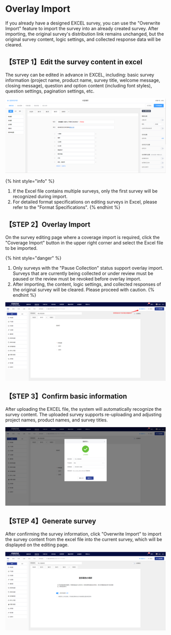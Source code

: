 # Overlay Import

If you already have a designed EXCEL survey, you can use the "Overwrite Import" feature to import the survey into an already created survey. After importing, the original survey's distribution link remains unchanged, but the original survey content, logic settings, and collected response data will be cleared.

## 【STEP 1】Edit the survey content in excel

The survey can be edited in advance in EXCEL, including: basic survey information (project name, product name, survey title, welcome message, closing message), question and option content (including font styles), question settings, pagination settings, etc.

![Edit survey content excel](<../../../.gitbook/assets/image (30).png>)

{% hint style="info" %}
1. If the Excel file contains multiple surveys, only the first survey will be recognized during import.
2. For detailed format specifications on editing surveys in Excel, please refer to the "Format Specifications".
{% endhint %}

## 【STEP 2】Overlay Import

On the survey editing page where a coverage import is required, click the "Coverage Import" button in the upper right corner and select the Excel file to be imported.

{% hint style="danger" %}
1. Only surveys with the "Pause Collection" status support overlay import. Surveys that are currently being collected or under review must be paused or the review must be revoked before overlay import.
2. After importing, the content, logic settings, and collected responses of the original survey will be cleared. Please proceed with caution.
{% endhint %}

![Overlay import](../../../.gitbook/assets/Snipaste_2023-10-17_11-17-24.png)

## 【STEP 3】Confirm basic information

After uploading the EXCEL file, the system will automatically recognize the survey content. The uploaded survey supports re-uploading and adjusting project names, product names, and survey titles.

![Survey uploaded successfully](../../../.gitbook/assets/Snipaste_2023-10-17_11-18-03.png)

## 【STEP 4】Generate survey&#x20;

After confirming the survey information, click "Overwrite Import" to import the survey content from the excel file into the current survey, which will be displayed on the editing page.

![Overlay import completed](../../../.gitbook/assets/Snipaste_2023-10-17_11-18-47.png)
